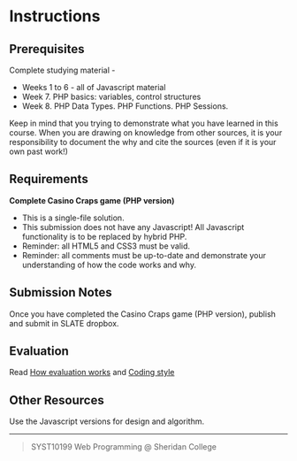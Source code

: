 # Instructions

## Prerequisites

Complete studying material -

- Weeks 1 to 6 - all of Javascript material
- Week 7. PHP basics: variables, control structures
- Week 8. PHP Data Types. PHP Functions. PHP Sessions.

Keep in mind that you trying to demonstrate what you have learned in this course.  When you are drawing on knowledge from other sources, it is your responsibility to document the why and cite the sources (even if it is your own past work!)

## Requirements

**Complete Casino Craps game (PHP version)**

- This is a single-file solution.
- This submission does not have any Javascript! All Javascript functionality is to be replaced by hybrid PHP. 
- Reminder:  all HTML5 and CSS3 must be valid.
- Reminder:  all comments must be up-to-date and demonstrate your understanding of how the code works and why.

## Submission Notes

Once you have completed the Casino Craps game (PHP version), publish and submit in SLATE dropbox.

## Evaluation 

Read [How evaluation works](how_evaluation_works.md) and [Coding style](coding_style.md)

## Other Resources

Use the Javascript versions for design and algorithm.

---

> SYST10199 Web Programming @ Sheridan College
